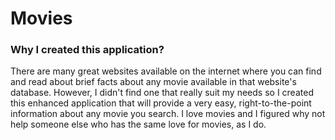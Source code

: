 # Movies

### Why I created this application?

There are many great websites available on the internet where you can find and read about brief facts about any movie available in that website's database. However, I didn't find one that really suit my needs so I created this enhanced application that will provide a very easy, right-to-the-point information about any movie you search. I love movies and I figured why not help someone else who has the same love for movies, as I do.

